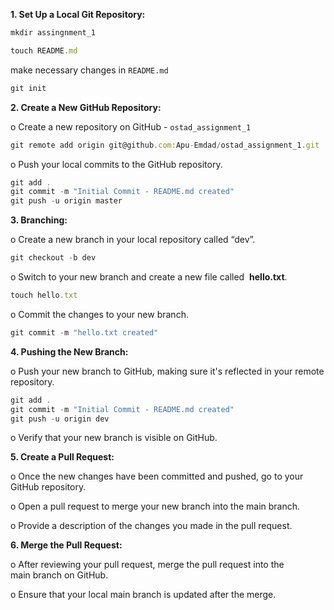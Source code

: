 **1. Set Up a Local Git Repository:**

```js
mkdir assingnment_1
```

```js
touch README.md
```

make necessary changes in `README.md`

```js
git init
```

**2. Create a New GitHub Repository:**

o Create a new repository on GitHub - `ostad_assignment_1`

```js
git remote add origin git@github.com:Apu-Emdad/ostad_assignment_1.git
```

o Push your local commits to the GitHub repository.

```js
git add .
git commit -m "Initial Commit - README.md created"
git push -u origin master
```

**3. Branching:**

o Create a new branch in your local repository called “dev”.

```js
git checkout -b dev
```

o Switch to your new branch and create a new file called  **hello.txt**.

```js
touch hello.txt
```

o Commit the changes to your new branch.

```js
git commit -m "hello.txt created"
```

**4. Pushing the New Branch:**

o Push your new branch to GitHub, making sure it's reflected in your remote repository.

```js
git add .
git commit -m "Initial Commit - README.md created"
git push -u origin dev
```

o Verify that your new branch is visible on GitHub.



**5. Create a Pull Request:**

o Once the new changes have been committed and pushed, go to your GitHub repository.

o Open a pull request to merge your new branch into the main branch.

o Provide a description of the changes you made in the pull request.



**6. Merge the Pull Request:**

o After reviewing your pull request, merge the pull request into the main branch on GitHub.

o Ensure that your local main branch is updated after the merge.
